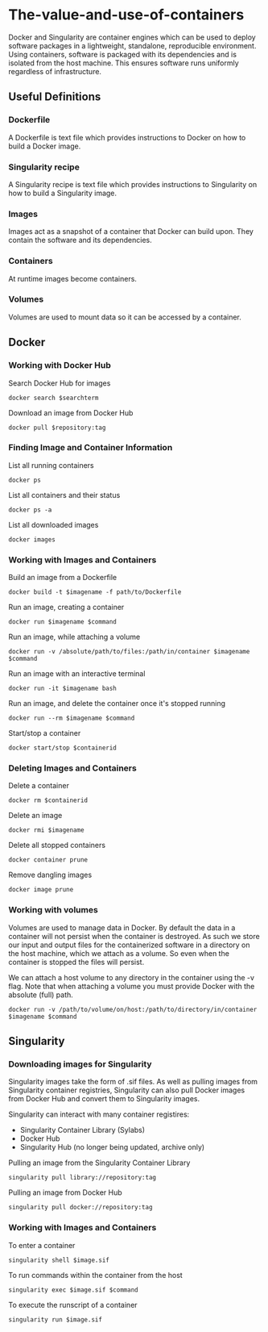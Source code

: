 # The-value-and-use-of-containers

Docker and Singularity are container engines which can be used to deploy software packages in a lightweight, standalone, reproducible environment. Using containers, software is packaged with its dependencies and is isolated from the host machine. This ensures software runs uniformly regardless of infrastructure.

## Useful Definitions

### Dockerfile ###
A Dockerfile is text file which provides instructions to Docker on how to build a Docker image.

### Singularity recipe ###
A Singularity recipe is text file which provides instructions to Singularity on how to build a Singularity image.

### Images ###
Images act as a snapshot of a container that Docker can build upon. They contain the software and its dependencies.

### Containers ###
At runtime images become containers.

### Volumes ###
Volumes are used to mount data so it can be accessed by a container.

## Docker ##

### Working with Docker Hub ###

Search Docker Hub for images
```
docker search $searchterm
```
Download an image from Docker Hub
```
docker pull $repository:tag
```

### Finding Image and Container Information ###
List all running containers
```
docker ps
```
List all containers and their status
```
docker ps -a
```
List all downloaded images
```
docker images
```

### Working with Images and Containers ###
Build an image from a Dockerfile
```
docker build -t $imagename -f path/to/Dockerfile
```
Run an image, creating a container
```
docker run $imagename $command
```
Run an image, while attaching a volume
```
docker run -v /absolute/path/to/files:/path/in/container $imagename $command
```
Run an image with an interactive terminal
```
docker run -it $imagename bash
```
Run an image, and delete the container once it's stopped running
```
docker run --rm $imagename $command
```
Start/stop a container
```
docker start/stop $containerid
```

### Deleting Images and Containers ###
Delete a container
```
docker rm $containerid
```

Delete an image
```
docker rmi $imagename
```

Delete all stopped containers
```
docker container prune
```

Remove dangling images
```
docker image prune
```

### Working with volumes ###
Volumes are used to manage data in Docker. By default the data in a container will not persist when the container is destroyed. As such we store our input and output files for the containerized software in a directory on the host machine, which we attach as a volume. So even when the container is stopped the files will persist.

We can attach a host volume to any directory in the container using the -v flag. Note that when attaching a volume you must provide Docker with the absolute (full) path.
```
docker run -v /path/to/volume/on/host:/path/to/directory/in/container $imagename $command
```

## Singularity ##

### Downloading images for Singularity ###

Singularity images take the form of .sif files. As well as pulling images from Singularity container registries, Singularity can also pull Docker images from Docker Hub and convert them to Singularity images.

Singularity can interact with many container registires:
* Singularity Container Library (Sylabs)
* Docker Hub
* Singularity Hub (no longer being updated, archive only)

Pulling an image from the Singularity Container Library
```
singularity pull library://repository:tag
```
Pulling an image from Docker Hub
```
singularity pull docker://repository:tag
```
### Working with Images and Containers ###
To enter a container
```
singularity shell $image.sif
```
To run commands within the container from the host
```
singularity exec $image.sif $command
```
To execute the runscript of a container
```
singularity run $image.sif
```
